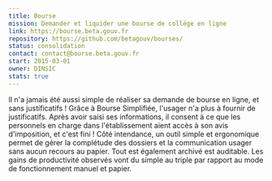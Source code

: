 ```yaml
---
title: Bourse
mission: Demander et liquider une bourse de collège en ligne
link: https://bourse.beta.gouv.fr
repository: https://github.com/betagouv/bourses/
status: consolidation
contact: contact@bourse.beta.gouv.fr
start: 2015-03-01
owner: DINSIC
stats: true
---
```


Il n'a jamais été aussi simple de réaliser sa demande de bourse en ligne, et sans justificatifs ! Grâce à Bourse Simplifiée, l'usager n'a plus à fournir de justificatifs. Après avoir saisi ses informations, il consent à ce que les personnels en charge dans l'établissement aient accès à son avis d'imposition, et c'est fini !
Côté intendance, un outil simple et ergonomique permet de gérer  la complétude des dossiers et la communication usager sans aucun recours au papier. Tout est également archivé est auditable. Les gains de productivité observés vont du simple au triple par rapport au mode de fonctionnement manuel et papier.
